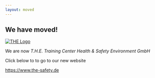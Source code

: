 ```yaml
---
layout: moved
---
```

<section class="section">
    <div class="container">
        <div class="content has-text-centered">
            <h1>We have moved!</h1>
            <a href="https://www.the-safety.de"><img src="{{ '/assets/img/the-logo-256x160.svg' | relative_url }}" alt="THE Logo"></a>
            <p class="is-size-4">We are now <i>T.H.E. Training Center Health & Safety Environment GmbH</i></p>
            <p>Click below to to go to our new website</p>
            <p><a href="https://www.the-safety.de">https://www.the-safety.de</a></p>
        </div>
    </div>
</section>